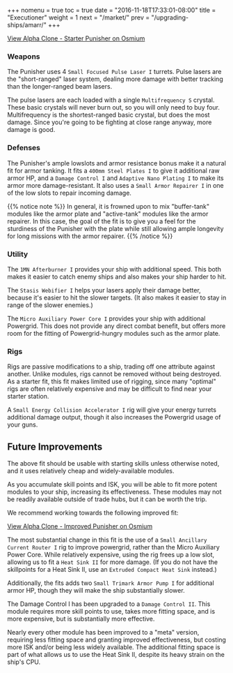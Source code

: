 +++
nomenu = true
toc = true
date = "2016-11-18T17:33:01-08:00"
title = "Executioner"
weight = 1
next = "/market/"
prev = "/upgrading-ships/amarr/"
+++

<object type="image/svg+xml" data="https://o.smium.org/api/convert/118267/svg/118267-alpha-clone---starter-punisher.svg?privatetoken=367926092784205824"><a href="https://o.smium.org/loadout/private/118267/367926092784205824">View Alpha Clone - Starter Punisher on Osmium</a></object>

### Weapons

The Punisher uses 4 `Small Focused Pulse Laser I` turrets.
Pulse lasers are the "short-ranged" laser system, dealing more damage with better tracking
than the longer-ranged beam lasers.

The pulse lasers are each loaded with a single `Multifrequency S` crystal.
These basic crystals will never burn out, so you will only need to buy four.
Multifrequency is the shortest-ranged basic crystal, but does the most damage.
Since you're going to be fighting at close range anyway, more damage is good.

### Defenses

The Punisher's ample lowslots and armor resistance bonus make it a natural fit for armor tanking.
It fits a `400mm Steel Plates I` to give it additional raw armor HP,
and a `Damage Control I` and `Adaptive Nano Plating I` to make its armor more damage-resistant.
It also uses a `Small Armor Repairer I` in one of the low slots to repair incoming damage.

{{% notice note %}}
In general, it is frowned upon to mix "buffer-tank" modules like the armor plate 
and "active-tank" modules like the armor repairer.  In this case,
the goal of the fit is to give you a feel for the sturdiness of the Punisher with the plate
while still allowing ample longevity for long missions with the armor repairer.
{{% /notice %}}

### Utility

The `1MN Afterburner I` provides your ship with additional speed. This both makes it easier to
catch enemy ships and also makes your ship harder to hit.

The `Stasis Webifier I` helps your lasers apply their damage better, because it's easier to hit
the slower targets. (It also makes it easier to stay in range of the slower enemies.)

The `Micro Auxiliary Power Core I` provides your ship with additional Powergrid.
This does not provide any direct combat benefit, but offers more room for the fitting
of Powergrid-hungry modules such as the armor plate.

### Rigs

Rigs are passive modifications to a ship, trading off one attribute against another.
Unlike modules, rigs cannot be removed without being destroyed.  
As a starter fit, this fit makes limited use of rigging, since many "optimal" rigs
are often relatively expensive and may be difficult to find near your starter station.

A `Small Energy Collision Accelerator I` rig will give your energy turrets additional damage output,
though it also increases the Powergrid usage of your guns.

## Future Improvements

The above fit should be usable with starting skills unless otherwise noted,
and it uses relatively cheap and widely-available modules.  

As you accumulate skill points and ISK, you will be able to fit more potent
modules to your ship, increasing its effectiveness.  These modules may not be
readily available outside of trade hubs, but it can be worth the trip.

We recommend working towards the following improved fit:

<object type="image/svg+xml" data="https://o.smium.org/api/convert/118435/svg/118435-alpha-clone---improved-punisher.svg?privatetoken=3174680224218480640"><a href="https://o.smium.org/loadout/private/118435/3174680224218480640">View Alpha Clone - Improved Punisher on Osmium</a></object>

The most substantial change in this fit is the use of a `Small Ancillary Current Router I` rig
to improve powergrid, rather than the Micro Auxiliary Power Core. 
While relatively expensive, using the rig frees up a low slot, 
allowing us to fit a `Heat Sink II` for more damage.
(If you do not have the skillpoints for a Heat Sink II, use an `Extruded Compact Heat Sink` instead.)

Additionally, the fits adds two `Small Trimark Armor Pump I` for additional armor HP,
though they will make the ship substantially slower.

The Damage Control I has been upgraded to a `Damage Control II`.  This module requires
more skill points to use, takes more fitting space, and is more expensive, 
but is substantially more effective.

Nearly every other module has been improved to a "meta" version, requiring less fitting space
and granting improved effectiveness, but costing more ISK and/or being less widely available.
The additional fitting space is part of what allows us to use the Heat Sink II,
despite its heavy strain on the ship's CPU.

